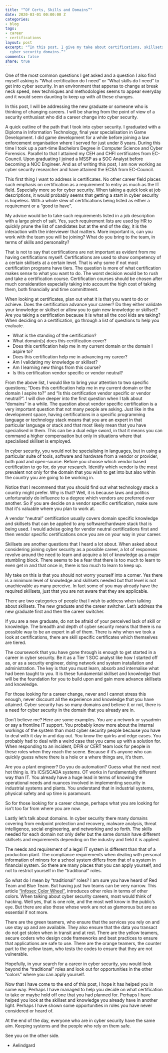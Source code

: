 ```yaml
---
title: "“Of Certs, Skills and Domains”"
date: 2020-03-01 00:00:00 Z
categories:
- blog
tags:
- career
- certifications
layout: post
excerpt: "“In this post, I give my take about certifications, skillsets, and the different
  cyber security domains.”"
comments: false
share: true
---
```


One of the most common questions I get asked and a question I also find myself asking is “What certification do I need” or “What skills do I need” to get into cyber security. In an environment that apperas to change at break neck speed, new techniques and methodologies seems to appear everyday and it would seem daunting to keep up with all these changes.

In this post, I will be addressing the new graduate or someone who is thinking of changing careers. I will be sharing from the point of view of a security enthusiast who did a career change into cyber security. 
A quick outline of the path that I took into cyber security. I graduated with a Diploma in Information Technology, final year specialisation in Game Development. I did game development for a while before joining a law enforcement organisation where I served for just under 8 years. During this time I took up a part-time Bachelors Degree in Computer Science and Cyber Forensics. Parallel to that I attained my CEH and CHFI certificates from EC-Council. Upon graduating I joined a MSSP as a SOC Analyst before becoming a NOC Engineer. And as of writing this post, I am now working as cyber security researcher and have attained the ECSA from EC-Council.

This first thing I want to address is certificates. No other career field places such emphasis on certification as a requirement to entry as much as the IT field. Sspecially more so for cyber security. When taking a quick look at job descriptions, it would probably seems that getting a start in cyber security is hopeless. With a whole slew of certifications being listed as either a requirement or a “good to have”.

My advice would be to take such requirements listed in a job description with a large pinch of salt. Yes, such requirement lists are used by HR to quickly prune the list of candidates but at the end of the day, it is the interaction with the interviewer that matters. More important is, can you work with the team you will be joining? What do you bring to the team, in terms of skills and personality?

That is not to say that certifications are not important as evident from me having certifications myself. Certifications are used to show competency of a certain skillsets at a certain level. That is why some if not most certification programs have tiers. The question is more of what certification makes sense to what you want to do. The worst decision would be to rush and take a certification course. Certification courses should be chosen after much consideration especially taking into account the high cost of taking them, both financially and  time committment.

When looking at certificates, plan out what it is that you want to do or achieve. Does the certification advance your career? Do they either validate your knowledge or skillset or allow you to gain new knowledge or skillset? Are you taking a certification because it is what all the cool kids are taking? When deciding on a certification, go through a list of questions to help you evaluate.
* What is the standing of the certification?
* What domain(s) does this certification cover?
* Does this certification help me in my current domain or the domain I aspire to?
* Does this certification help me in advancing my career?
* Am I validating my knowledge or skillset?
* Am I learning new things from this course?
* Is this certification vendor specific or vendor neutral?

From the above list, I would like to bring your attention to two specific questions; “Does this certification help me in my current domain or the domain I aspire to?” and “Is this certification vendor specific or vendor neutral?”. I will dive deeper into the first question when I talk about “domains” in a while. The question about vendor specific certification is a very important question that not many people are asking. Just like in the development space, having certifications in a specific programming language or technology stack means that you are an expert in that particular language or stack and that most likely mean that you have specialised in them. This can be a dual edge sword, in that it means you can command a higher compensation but only in situations where that specialised skillset is employed. 

In cyber security, you would not be specialising in languages, but in using a particular suite of tools, software and hardware from a vendor or provider, both paid and open-source. Before you choose which vendor based certification to go for, do your research. Identify which vendor is the most prevalent not only for the domain that you wish to get into but also within the country you are going to be working in. 

Notice that I recommend that you should find out what technology stack a country might prefer. Why is that? Well, it is because laws and politics unfortunately do influence to a degree which vendors are preferred over another. So if you are decide on a vendor specific certification, make sure that it's valuable where you plan to work at. 

A vendor “neutral” certification usually covers domain specific knowledge and skillsets that can be applied to any software/hardware stack that is being used. I would advise going for vendor neutral certifications first and then vendor specific certifications once you are on your way in your career.

Skillsets are another questions that I heard a lot about. When asked about considering joining cyber security as a possible career, a lot of responses revolve around the need to learn and acquire a lot of knowledge as a major stumbling block. There seems to be a fear that there is too much to learn to even get in and that once in, there is too much to learn to keep up. 

My take on this is that you should not worry yourself into a corner. Yes there is a minimum level of knowledge and skillsets needed but that level is not unachievable as many perceive. In fact some of you may already have the required skillsets, just that you are not aware that they are applicable.

There are two categories of people that I wish to address when talking about skillsets. The new graduate and the career switcher. Let’s address the new graduate first and then the career switcher.

If you are a new graduate, do not be afraid of your perceived lack of skill or knowledge. The breadth and depth of cyber security means that there is no possible way to be an expert in all of them. There is why when we took a look at certifications, there are skill specific certificates which themselves are tiered. 

The coursework that you have gone through is enough to get started in a career in cyber security. Be it as a Tier 1 SOC analyst like how I started off as, or as a security engineer, doing network and system installation and administration. The key is that you must learn, absorb and internalise what had been taught to you. It is these fundamental skillset and knowledge that will be the foundation for you to build upon and gain more advance skillsets and knowledge.

For those looking for a career change, never and I cannot stress this enough, never discount all the experience and knowledge that you have attained. Cyber security has so many domains and believe it or not, there is a need for cyber security in the domain that you already are in. 

Don’t believe me? Here are some examples. You are a network or sysadmin or say a frontline IT support. You probably know more about the internal workings of the system than most cyber security people because you have to deal with it day in and day out. You know the quirks and edge cases. You probably had to deal with a weird case that you came up with a solution for. When responding to an incident, DFIR or CERT team look for people in these roles when they reach the scene. Because if it’s anyone who can quickly guess where there is a hole or a where things are, it’s them. 

Are you a plant engineer? Do you do automation? Guess what the next next hot thing is. It’s ICS/SCADA systems. OT works in fundamentally different way than IT. You already have a huge lead in terms of knowing the operational needs and nuances involved in implementing security in industrial systems and plants. You understand that in industrial systems, physical safety and up time is paramount.

So for those looking for a career change, perhaps what you are looking for isn’t too far from where you are now.

Lastly let’s talk about domains. In cyber security there many domains covering from endpoint protection and recovery, malware analysis, threat intelligence, social engineering, and networking and so forth. The skills needed for each domain not only defer but the same domain have different skillsets and requirements depending on the industry and field it is applied. 

The needs and requirement of a legal IT system is different than that of a production plant. The compliance requirements when dealing with personal information of minors for a school system differs from that of a system in financial system. So there are many places that you can apply yourself, and not to restrict yourself in the “traditional” roles.


So what do I mean by “traditional” roles? I am sure you have heard of Red Team and Blue Team. But having just two teams can be very narrow. This article [“Infosec Color Wheel”](https://hackernoon.com/introducing-the-infosec-colour-wheel-blending-developers-with-red-and-blue-security-teams-6437c1a07700), introduces other roles in terms of other colors. When talking about cyber security careers, most would think of hacking. Well yes, that is one role, and the most well know in the public’s eye. But there are also those whose work are not as glamorous but are as essential if not more. 

There are the green teamers, who ensure that the services you rely on and use stay up and are available. They also ensure that the data you transact do not get stolen when in transit and at rest. There are the yellow teamers, secure coders who design code frameworks and best practices to ensure that applications are safe to use. There are the orange teamers, the counter part to the yellow team, who tests the codes to ensure that they are not vulnerable.

Hopefully, in your search for a career in cyber security, you would look beyond the “traditional” roles and look out for opportunities in the other “colors” where you can apply yourself.

Now that I have come to the end of this post, I hope it has helped you in some way. Perhaps I have managed to help you decide on what certification to take or maybe hold off one that you had planned for. Perhaps I have helped you look at the skillset and knowledge you already have in another light. Perhaps I have shown some opportunities in roles you have never considered or heard of.

At the end of the day, everyone who are in cyber security have the same aim. Keeping systems and the people who rely on them safe.

See you on the other side.

- Aelindgard